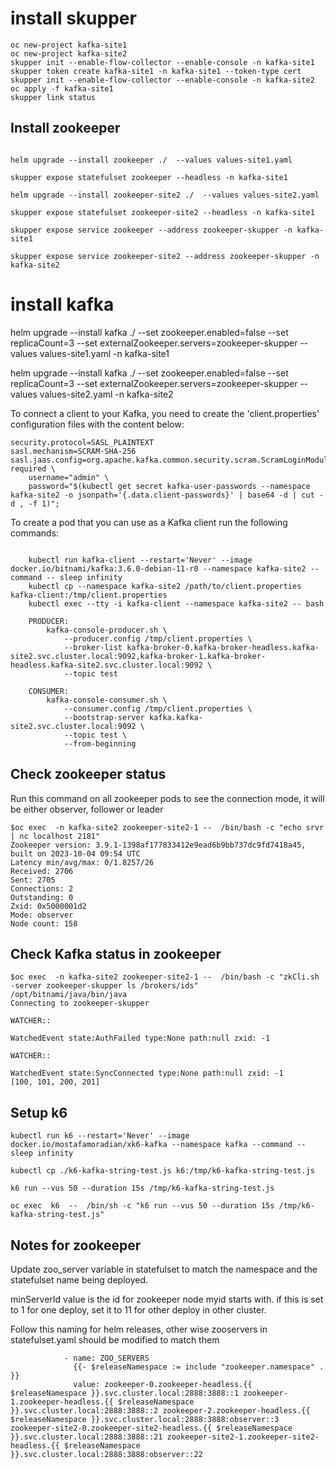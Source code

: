 # install skupper 
```
oc new-project kafka-site1  
oc new-project kafka-site2
skupper init --enable-flow-collector --enable-console -n kafka-site1
skupper token create kafka-site1 -n kafka-site1 --token-type cert
skupper init --enable-flow-collector --enable-console -n kafka-site2
oc apply -f kafka-site1
skupper link status
```


## Install zookeeper
```

helm upgrade --install zookeeper ./  --values values-site1.yaml

skupper expose statefulset zookeeper --headless -n kafka-site1

helm upgrade --install zookeeper-site2 ./  --values values-site2.yaml

skupper expose statefulset zookeeper-site2 --headless -n kafka-site1

skupper expose service zookeeper --address zookeeper-skupper -n kafka-site1

skupper expose service zookeeper-site2 --address zookeeper-skupper -n kafka-site2

```

# install kafka
helm  upgrade --install kafka ./ --set zookeeper.enabled=false --set replicaCount=3 --set externalZookeeper.servers=zookeeper-skupper --values values-site1.yaml -n kafka-site1

helm  upgrade --install kafka ./ --set zookeeper.enabled=false --set replicaCount=3 --set externalZookeeper.servers=zookeeper-skupper --values values-site2.yaml -n kafka-site2

To connect a client to your Kafka, you need to create the 'client.properties' configuration files with the content below:
```
security.protocol=SASL_PLAINTEXT
sasl.mechanism=SCRAM-SHA-256
sasl.jaas.config=org.apache.kafka.common.security.scram.ScramLoginModule required \
    username="admin" \
    password="$(kubectl get secret kafka-user-passwords --namespace kafka-site2 -o jsonpath='{.data.client-passwords}' | base64 -d | cut -d , -f 1)";
```
To create a pod that you can use as a Kafka client run the following commands:

```

    kubectl run kafka-client --restart='Never' --image docker.io/bitnami/kafka:3.6.0-debian-11-r0 --namespace kafka-site2 --command -- sleep infinity
    kubectl cp --namespace kafka-site2 /path/to/client.properties kafka-client:/tmp/client.properties
    kubectl exec --tty -i kafka-client --namespace kafka-site2 -- bash

    PRODUCER:
        kafka-console-producer.sh \
            --producer.config /tmp/client.properties \
            --broker-list kafka-broker-0.kafka-broker-headless.kafka-site2.svc.cluster.local:9092,kafka-broker-1.kafka-broker-headless.kafka-site2.svc.cluster.local:9092 \
            --topic test

    CONSUMER:
        kafka-console-consumer.sh \
            --consumer.config /tmp/client.properties \
            --bootstrap-server kafka.kafka-site2.svc.cluster.local:9092 \
            --topic test \
            --from-beginning

```
## Check zookeeper status
Run this command on all zookeeper pods to see the connection mode, it will be either observer, follower or leader 
```
$oc exec  -n kafka-site2 zookeeper-site2-1 --  /bin/bash -c "echo srvr | nc localhost 2181"
Zookeeper version: 3.9.1-1398af177833412e9ead6b9bb737dc9fd7418a45, built on 2023-10-04 09:54 UTC
Latency min/avg/max: 0/1.8257/26
Received: 2706
Sent: 2705
Connections: 2
Outstanding: 0
Zxid: 0x5000001d2
Mode: observer
Node count: 158

```
## Check Kafka status in zookeeper
```
$oc exec  -n kafka-site2 zookeeper-site2-1 --  /bin/bash -c "zkCli.sh -server zookeeper-skupper ls /brokers/ids"
/opt/bitnami/java/bin/java
Connecting to zookeeper-skupper

WATCHER::

WatchedEvent state:AuthFailed type:None path:null zxid: -1

WATCHER::

WatchedEvent state:SyncConnected type:None path:null zxid: -1
[100, 101, 200, 201]
```


## Setup k6 
```
kubectl run k6 --restart='Never' --image docker.io/mostafamoradian/xk6-kafka --namespace kafka --command -- sleep infinity

kubectl cp ./k6-kafka-string-test.js k6:/tmp/k6-kafka-string-test.js

k6 run --vus 50 --duration 15s /tmp/k6-kafka-string-test.js

oc exec  k6  --  /bin/sh -c "k6 run --vus 50 --duration 15s /tmp/k6-kafka-string-test.js"

```

## Notes for zookeeper

Update zoo_server variable in statefulset to match the namespace and the statefulset name being deployed.

minServerId value is the id for  zookeeper node myid starts with. if this is set to 1 for one deploy, set it to 11 for other deploy in other cluster. 

Follow this naming for helm releases, other wise zooservers in statefulset.yaml should be modified to match them

```
            - name: ZOO_SERVERS
              {{- $releaseNamespace := include "zookeeper.namespace" . }}
              value: zookeeper-0.zookeeper-headless.{{ $releaseNamespace }}.svc.cluster.local:2888:3888::1 zookeeper-1.zookeeper-headless.{{ $releaseNamespace }}.svc.cluster.local:2888:3888::2 zookeeper-2.zookeeper-headless.{{ $releaseNamespace }}.svc.cluster.local:2888:3888:observer::3 zookeeper-site2-0.zookeeper-site2-headless.{{ $releaseNamespace }}.svc.cluster.local:2888:3888::21 zookeeper-site2-1.zookeeper-site2-headless.{{ $releaseNamespace }}.svc.cluster.local:2888:3888:observer::22 

```